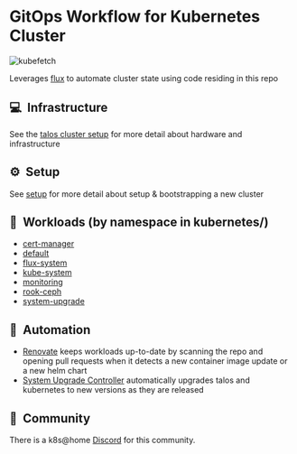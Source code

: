 # GitOps Workflow for Kubernetes Cluster

![kubefetch](https://i.imgur.com/J62ZnYF.png)

Leverages [flux](https://github.com/fluxcd/flux2) to automate cluster state using code residing in this repo

## :computer:&nbsp; Infrastructure

See the [talos cluster setup](setup/talos/README.md) for more detail about hardware and infrastructure

## :gear:&nbsp; Setup

See [setup](setup/README.md) for more detail about setup & bootstrapping a new cluster

## :wrench:&nbsp; Workloads (by namespace in kubernetes/)

* [cert-manager](kubernetes/cert-manager/)
* [default](kubernetes/default/)
* [flux-system](kubernetes/flux-system/)
* [kube-system](kubernetes/kube-system/)
* [monitoring](kubernetes/monitoring/)
* [rook-ceph](kubernetes/rook-ceph/)
* [system-upgrade](kubernetes/system-upgrade/)

## :robot:&nbsp; Automation

* [Renovate](https://github.com/renovatebot/renovate) keeps workloads up-to-date by scanning the repo and opening pull requests when it detects a new container image update or a new helm chart
* [System Upgrade Controller](https://github.com/rancher/system-upgrade-controller) automatically upgrades talos and kubernetes to new versions as they are released

## :handshake:&nbsp; Community

There is a k8s@home [Discord](https://discord.gg/7PbmHRK) for this community.
